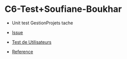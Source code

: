 # C6-Test+Soufiane-Boukhar



- Unit test GestionProjets tache



- [Issue](https://github.com/labs-web/prototype/issues/41)
- [Test de Utilisateurs](https://github.com/labs-web/prototype/blob/develop/app/tests/Feature/Autorisation/UsersTest.php)
- [Reference](https://stackoverflow.com/questions/66379002/phpunit-how-to-test-a-repository)




